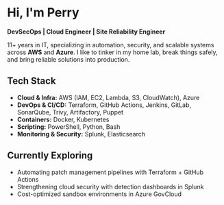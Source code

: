 # Hi, I'm Perry

**DevSecOps | Cloud Engineer | Site Reliability Engineer**  


11+ years in IT, specializing in automation, security, and scalable systems across **AWS** and **Azure**.
I like to tinker in my home lab, break things safely, and bring reliable solutions into production.



## Tech Stack

* **Cloud \& Infra:** AWS (IAM, EC2, Lambda, S3, CloudWatch), Azure
* **DevOps \& CI/CD:** Terraform, GitHub Actions, Jenkins, GitLab, SonarQube, Trivy, Artifactory, Puppet
* **Containers:** Docker, Kubernetes
* **Scripting:** PowerShell, Python, Bash
* **Monitoring \& Security:** Splunk, Elasticsearch

## 

## Currently Exploring

* Automating patch management pipelines with Terraform + GitHub Actions
* Strengthening cloud security with detection dashboards in Splunk
* Cost-optimized sandbox environments in Azure GovCloud



